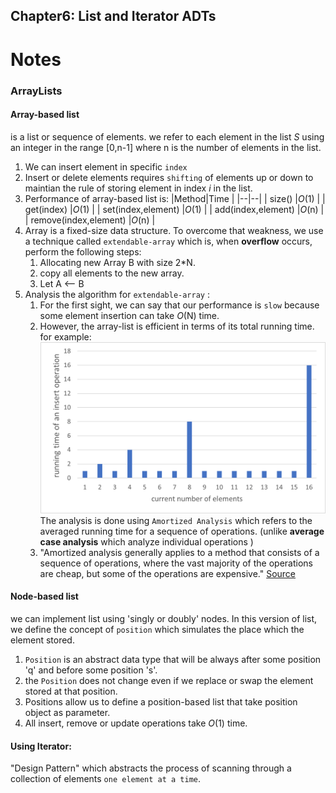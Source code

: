## Chapter6: List and Iterator ADTs

# Notes

### ArrayLists 
#### Array-based list
is a list or sequence of elements. we refer to each element in the list _S_ using an integer in the range [0,n-1]
where n is the number of elements in the list.
1. We can insert element in specific `index`
2. Insert or delete elements requires `shifting` of elements up or down to maintian the rule of storing element in index _i_ in the list. 
3. Performance of array-based list is: 
   |Method|Time  |
   |--|--|
   | size() |_O_(1)  |
   | get(index) |_O_(1)  |
   | set(index,element) |_O_(1)  |
   | add(index,element) |_O_(n)  |
   | remove(index,element) |_O_(n)  |
4. Array is a fixed-size data structure. To overcome that weakness, we use a technique called `extendable-array` which is, when **overflow** occurs, perform the following steps:
   1. Allocating new Array B with size 2*N.
   2. copy all elements to the new array.
   3. Let A <-- B 
5. Analysis the algorithm for `extendable-array` :
   1. For the first sight, we can say that our performance is `slow` because some element insertion can take _O_(N) time.
   2. However, the array-list is efficient in terms of its total running time. for example:
      ![Array list analysis of insertion time](/assets/arraylist-analysis.png)
   The analysis is done using `Amortized Analysis` which refers to the averaged running time for a sequence of operations. (unlike **average case analysis** which analyze individual operations   )
   3. "Amortized analysis generally applies to a method that consists of a sequence of operations, where the vast majority of the operations are cheap, but some of the operations are expensive." [Source](https://www.cs.cornell.edu/courses/cs3110/)


#### Node-based list
we can implement list using 'singly or doubly' nodes. In this version of list, we define the concept of `position` which simulates the place which the element stored. 
1. `Position` is an abstract data type that will be always after some position 'q' and before some position 's'.
2. the `Position` does not change even if we replace or swap the element stored at that position. 
3. Positions allow us to define a position-based list that take position object as parameter. 
4. All insert, remove or update operations take _O_(1) time.

#### Using Iterator: 
"Design Pattern" which abstracts the process of scanning through a collection of elements `one element at a time`.